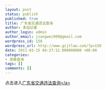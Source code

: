 ```yaml
---
layout: post
status: publish
published: true
title: 广东省交通违法查询
author: 本站记者
author_login: admin
author_email: jiangwei909@gmail.com
wordpress_id: 158
wordpress_url: http://www.gzjtlaw.com/?p=158
date: 2011-03-15 04:27:12.000000000 +08:00
categories:
- 违章查询
tags: []
comments: []
---
```

点击进入<a href="http:&#47;&#47;www.gdgajj.com&#47;cx&#47;wzss&#47;wzss.do" target="_blank">广东省交通违法查询<&#47;a>
